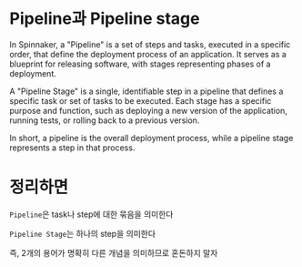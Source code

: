# Pipeline과 Pipeline stage
In Spinnaker, a "Pipeline" is a set of steps and tasks, executed in a specific order, that define the deployment process of an application. It serves as a blueprint for releasing software, with stages representing phases of a deployment.

A "Pipeline Stage" is a single, identifiable step in a pipeline that defines a specific task or set of tasks to be executed. Each stage has a specific purpose and function, such as deploying a new version of the application, running tests, or rolling back to a previous version.

In short, a pipeline is the overall deployment process, while a pipeline stage represents a step in that process.

# 정리하면
`Pipeline`은 task나 step에 대한 묶음을 의미한다

`Pipeline Stage`는 하나의 step을 의미한다

즉, 2개의 용어가 명확히 다른 개념을 의미하므로 혼돈하지 말자

